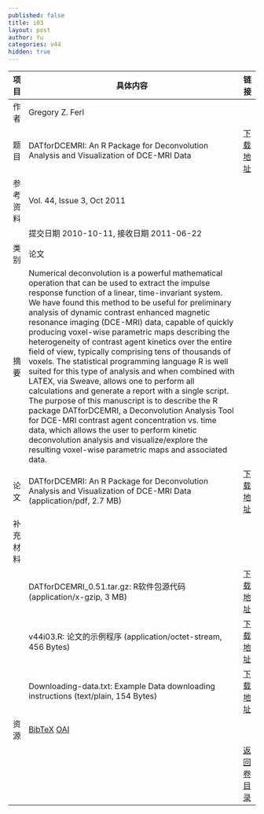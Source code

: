 ```yaml
---
published: false
title: i03
layout: post
author: Yu
categories: v44
hidden: true
---
```


| 项目 | 具体内容 | 链接 |
|---:|---|---|
| 作者 | Gregory Z. Ferl| |
| 题目 |DATforDCEMRI: An R Package for Deconvolution Analysis and Visualization of DCE-MRI Data | [下载地址](http://www.jstatsoft.org/v44/i03/paper) |
| 参考资料 |Vol. 44, Issue 3, Oct 2011 | |
| | 提交日期 2010-10-11, 接收日期 2011-06-22| | 
| 类别 | 论文| |
| 摘要 | Numerical deconvolution is a powerful mathematical operation that can be used to extract the impulse response function of a linear, time-invariant system. We have found this method to be useful for preliminary analysis of dynamic contrast enhanced magnetic resonance imaging (DCE-MRI) data, capable of quickly producing voxel-wise parametric maps describing the heterogeneity of contrast agent kinetics over the entire field of view, typically comprising tens of thousands of voxels. The statistical programming language R is well suited for this type of analysis and when combined with LATEX, via Sweave, allows one to perform all calculations and generate a report with a single script. The purpose of this manuscript is to describe the R package DATforDCEMRI, a Deconvolution Analysis Tool for DCE-MRI contrast agent concentration vs. time data, which allows the user to perform kinetic deconvolution analysis and visualize/explore the resulting voxel-wise parametric maps and associated data.| |
| 论文 | DATforDCEMRI: An R Package for Deconvolution Analysis and Visualization of DCE-MRI Data  (application/pdf, 2.7 MB)| [下载地址](http://www.jstatsoft.org/v44/i03/paper) |
| 补充材料 | | |
| |DATforDCEMRI_0.51.tar.gz: R软件包源代码  (application/x-gzip, 3 MB)|  [下载地址](http://www.jstatsoft.org/v44/i03/supp/1) |
| |v44i03.R:                 论文的示例程序  (application/octet-stream, 456 Bytes)|  [下载地址](http://www.jstatsoft.org/v44/i03/supp/2) |
| |Downloading-data.txt: Example Data downloading instructions  (text/plain, 154 Bytes)|  [下载地址](http://www.jstatsoft.org/v44/i03/supp/3) |
| 资源 | [BibTeX](http://www.jstatsoft.org/v44/i03/bibtex) [OAI](http://www.jstatsoft.org/oai?verb=GetRecord&identifier=oai.jstatsoft/v44/i03&prefix=oai_dc)| |
| |  | [返回卷目录]({{site.baseurl}}/volume/v44.html) |